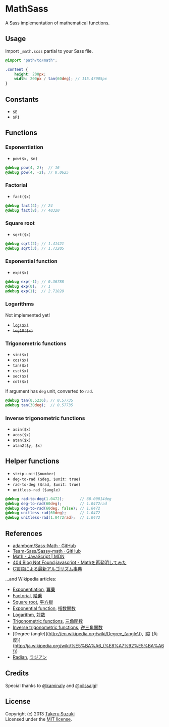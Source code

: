 # MathSass

A Sass implementation of mathematical functions.


## Usage

Import `_math.scss` partial to your Sass file.

```scss
@import "path/to/math";

.content {
    height: 200px;
    width: 200px / tan(60deg); // 115.47005px
}
```


## Constants

* `$E`
* `$PI`

<!-- * `e()` – returns `$E`
* `pi()` – returns `$PI` -->


## Functions


### Exponentiation

* `pow($x, $n)`

```scss
@debug pow(4, 2);  // 16
@debug pow(4, -2); // 0.0625
```


### Factorial

* `fact($x)`

```scss
@debug fact(4); // 24
@debug fact(8); // 40320
```


### Square root

* `sqrt($x)`

```scss
@debug sqrt(2); // 1.41421
@debug sqrt(3); // 1.73205
```


### Exponential function

* `exp($x)`

```scss
@debug exp(-1); // 0.36788
@debug exp(0);  // 1
@debug exp(1);  // 2.71828
```

### Logarithms

Not implemented yet!

* <s>`log($x)`</s>
* <s>`log10($x)`</s>


### Trigonometric functions

* `sin($x)`
* `cos($x)`
* `tan($x)`
* `csc($x)`
* `sec($x)`
* `cot($x)`

If argument has `deg` unit, converted to `rad`.

```scss
@debug tan(0.5236); // 0.57735
@debug tan(30deg);  // 0.57735
```


### Inverse trigonometric functions

* `asin($x)`
* `acos($x)`
* `atan($x)`
* `atan2($y, $x)`


## Helper functions

* `strip-unit($number)`
* `deg-to-rad ($deg, $unit: true)`
* `rad-to-deg ($rad, $unit: true)`
* `unitless-rad ($angle)`

```scss
@debug rad-to-deg(1.0472);       // 60.00014deg
@debug deg-to-rad(60deg);        // 1.0472rad
@debug deg-to-rad(60deg, false); // 1.0472
@debug unitless-rad(60deg);      // 1.0472
@debug unitless-rad(1.0472rad);  // 1.0472
```


## References

* [adambom/Sass-Math · GitHub](https://github.com/adambom/Sass-Math)
* [Team-Sass/Sassy-math · GitHub](https://github.com/Team-Sass/Sassy-math)
* [Math - JavaScript | MDN](https://developer.mozilla.org/docs/JavaScript/Reference/Global_Objects/Math)
* [404 Blog Not Found:javascript - Mathを再発明してみた](http://blog.livedoor.jp/dankogai/archives/51518565.html)
* [C言語による最新アルゴリズム事典](http://www.amazon.co.jp/dp/4874084141?tag=terkel-22)

…and Wikipedia articles:

* [Exponentiation](http://en.wikipedia.org/wiki/Exponentiation), [冪乗](http://ja.wikipedia.org/wiki/%E5%86%AA%E4%B9%97)
* [Factorial](http://en.wikipedia.org/wiki/Factorial), [階乗](http://ja.wikipedia.org/wiki/%E9%9A%8E%E4%B9%97)
* [Square root](http://en.wikipedia.org/wiki/Square_root), [平方根](http://ja.wikipedia.org/wiki/%E5%B9%B3%E6%96%B9%E6%A0%B9)
* [Exponential function](http://en.wikipedia.org/wiki/Exponential_function), [指数関数](http://ja.wikipedia.org/wiki/%E6%8C%87%E6%95%B0%E9%96%A2%E6%95%B0)
* [Logarithm](http://en.wikipedia.org/wiki/Logarithm), [対数](http://ja.wikipedia.org/wiki/%E5%AF%BE%E6%95%B0)
* [Trigonometric functions](http://en.wikipedia.org/wiki/Trigonometric_functions), [三角関数](http://ja.wikipedia.org/wiki/%E4%B8%89%E8%A7%92%E9%96%A2%E6%95%B0)
* [Inverse trigonometric functions](http://en.wikipedia.org/wiki/Inverse_trigonometric_functions), [逆三角関数](http://ja.wikipedia.org/wiki/%E4%B8%89%E8%A7%92%E9%96%A2%E6%95%B0#.E9.80.86.E4.B8.89.E8.A7.92.E9.96.A2.E6.95.B0)
* [Degree (angle)](http://en.wikipedia.org/wiki/Degree_(angle\)), [度 (角度)](http://ja.wikipedia.org/wiki/%E5%BA%A6_(%E8%A7%92%E5%BA%A6\))
* [Radian](http://en.wikipedia.org/wiki/Radian), [ラジアン](http://ja.wikipedia.org/wiki/%E3%83%A9%E3%82%B8%E3%82%A2%E3%83%B3)


## Credits

Special thanks to [@kaminaly](https://github.com/kaminaly) and [@pilssalgi](https://github.com/pilssalgi)!


## License

Copyright (c) 2013 [Takeru Suzuki](http://terkel.jp/)  
Licensed under the [MIT license](http://www.opensource.org/licenses/MIT).
